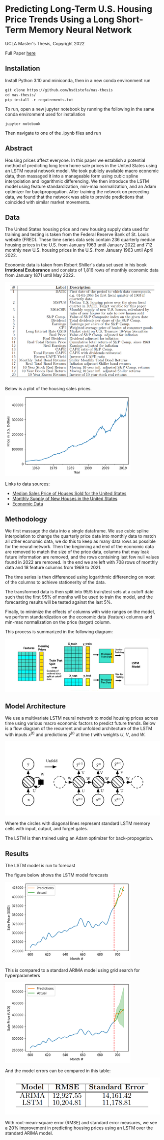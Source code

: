 # Predicting Long-Term U.S. Housing Price Trends Using a Long Short-Term Memory Neural Network

UCLA Master's Thesis, Copyright 2022

Full Paper [here](https://github.com/hsdistefa/mas-thesis/blob/master/manuscript/Harrison_DiStefano_MAS_Thesis.pdf)

## Installation

Install Python 3.10 and miniconda, then in a new conda environment run

```
git clone https://github.com/hsdistefa/mas-thesis
cd mas-thesis/
pip install -r requirements.txt
```

To run, open a new jupyter notebook by running the following in the same conda environment used for installation

```
jupyter notebook
```

Then navigate to one of the .ipynb files and run


## Abstract
Housing prices affect everyone. In this paper we establish a potential method of predicting long term home sale prices in the United States using an LSTM neural network model. We took publicly available macro economic data, then massaged it into a manageable form using cubic spline interpolation and logarithmic differencing. We then introduce the LSTM model using feature standardization, min-max normalization, and an Adam optimizer for backpropogation. After training the network on preceding data, we found that the network was able to provide predictions that coincided with similar market movements.

## Data

The United States housing price and new housing supply data used for training and testing is taken from the Federal Reserve Bank of St. Louis website (FRED). These time series data sets contain 236 quarterly median housing prices in the U.S. from January 1963 until January 2022 and 712 monthly new U.S. housing prices in the U.S. from January 1963 until April 2022.

Economic data is taken from Robert Shiller's data set used in his book **Irrational Exuberance** and consists of 1,816 rows of monthly economic data from January 1871 until May 2022.

![Data Details](figures/data_info_table.png)

Below is a plot of the housing sales prices.

![U.S. Median Sales Price of Houses Sold](figures/MSPUS_pandas.png)

Links to data sources:

- [Median Sales Price of Houses Sold for the United States](https://fred.stlouisfed.org/series/MSPUS)
- [Monthly Supply of New Houses in the United States](https://fred.stlouisfed.org/series/MSACSR)
- [Economic Data](http://www.econ.yale.edu/~shiller/data.htm)

## Methodology

We first massage the data into a single dataframe. We use cubic spline interpolation to change the quarterly price data into monthly data to match all other economic data, we do this to keep as many data rows as possible for the neural network. Then the beginning and end of the economic data are removed to match the size of the price data, columns that may leak future information are removed, and the rows containing last few null values found in 2022 are removed. In the end we are left with 708 rows of monthly data and 18 feature columns from 1969 to 2021.

The time series is then differenced using logarithmic differencing on most of the columns to achieve stationerity of the data. 

The transformed data is then split into 95/5 train/test sets at a cutoff date such that the first 95% of months will be used to train the model, and the forecasting results will be tested against the last 5%.

Finally, to minimize the effects of columns with wide ranges on the model, we perform standardization on the economic data (feature) columns and min-max normalization on the price (target) column. 

This process is summarized in the following diagram:

![Data Processing Diagram](figures/train_test_split2.png)

## Model Architecture

We use a multivariate LSTM neural network to model housing prices across time using various macro economic factors to predict future trends. Below is a flow diagram of the recurrent and unfolded architecture of the LSTM with inputs $x^{(t)}$ and predictions $\hat{y}^{(t)}$ at time $t$ with weights $U$, $V$, and $W$.

![LSTM Architecture](figures/lstm_architecture4.png)

Where the circles with diagonal lines represent standard LSTM memory cells with input, output, and forget gates.

The LSTM is then trained using an Adam optimizer for back-propogation.


## Results

The LSTM model is run to forecast

The figure below shows the LSTM model forecasts

![LSTM Results](figures/scale_actual_vs_pred_best.png)

This is compared to a standard ARIMA model using grid search for hyperparameters

![ARIMA Comparison](figures/arima_scale_actual_vs_pred.png)

And the model errors can be compared in this table:

![Model Errors](figures/table_error_comparison.png)

With root-mean-square error (RMSE) and standard error measures, we see a 20% improvement in predicting housing prices using an LSTM over the standard ARIMA model.



